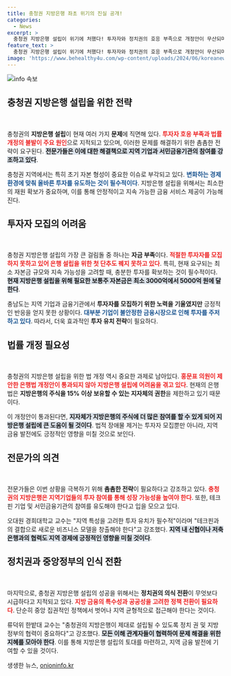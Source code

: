 ```yaml
---
title: 충청권 지방은행 좌초 위기의 진실 공개!
categories:
  - News
excerpt: >
  충청권 지방은행 설립이 위기에 처했다! 투자자와 정치권의 호응 부족으로 개정안이 무산되며, 자본금 확보에 난항을 겪고 있다. 전문가들은 테크핀과 서민금융기관의 참여를 촉구하며, 보다 촘촘한 전략이 필요하다고 지적했다.
feature_text: >
  충청권 지방은행 설립이 위기에 처했다! 투자자와 정치권의 호응 부족으로 개정안이 무산되며, 자본금 확보에 난항을 겪고 있다. 전문가들은 테크핀과 서민금융기관의 참여를 촉구하며, 보다 촘촘한 전략이 필요하다고 지적했다.
image: 'https://www.behealthy4u.com/wp-content/uploads/2024/06/koreanews.jpg'
---
```


<p><img src="https://www.behealthy4u.com/wp-content/uploads/2024/06/koreanews.jpg" alt="info 속보" /></p>

<h2 data-ke-size="size26">충청권 지방은행 설립을 위한 전략</h2>

<p data-ke-size="size16">&nbsp;</p>

<p>충청권의 <strong>지방은행 설립</strong>이 현재 여러 가지 <strong>문제</strong>에 직면해 있다. <b><span style="color: #ee2323;">투자자 호응 부족과 법률 개정의 불발이 주요 원인</span></b>으로 지적되고 있으며, 이러한 문제를 해결하기 위한 촘촘한 전략이 요구된다. <b><span style="background-color: #21538527;">전문가들은 이에 대한 해결책으로 지역 기업과 서민금융기관의 참여를 강조하고 있다</span></b>.  </p>

<p>충청권 지역에서는 특히 초기 자본 형성이 중요한 이슈로 부각되고 있다. <b><span style="color: #1a5490;">변화하는 경제 환경에 맞춰 올바른 투자를 유도하는 것이 필수적이다</span></b>. 지방은행 설립을 위해서는 최소한의 재원 확보가 중요하며, 이를 통해 안정적이고 지속 가능한 금융 서비스 제공이 가능해진다.</p>

<h2 data-ke-size="size26">투자자 모집의 어려움</h2>

<p data-ke-size="size16">&nbsp;</p>

<p>충청권 지방은행 설립의 가장 큰 걸림돌 중 하나는 <strong>자금 부족</strong>이다. <b><span style="color: #ee2323;">적절한 투자자를 모집하지 못하고 있어 은행 설립을 위한 첫 단추도 꿰지 못하고 있다</span></b>. 특히, 현재 요구되는 최소 자본금 규모와 지속 가능성을 고려할 때, 충분한 투자를 확보하는 것이 필수적이다. <b><span style="background-color: #21538527;">현재 지방은행 설립을 위해 필요한 보통주 자본금은 최소 3000억에서 5000억 원에 달한다</span></b>. </p>

<p>충남도는 지역 기업과 금융기관에서 <strong>투자자를 모집하기 위한 노력을 기울였지만</strong> 긍정적인 반응을 얻지 못한 상황이다. <b><span style="color: #1a5490;">대부분 기업이 불안정한 금융시장으로 인해 투자를 주저하고 있다</span></b>. 따라서, 더욱 효과적인 <strong>투자 유치 전략</strong>이 필요하다.</p>

<h2 data-ke-size="size26">법률 개정 필요성</h2>

<p data-ke-size="size16">&nbsp;</p>

<p>충청권의 지방은행 설립을 위한 법 개정 역시 중요한 과제로 남아있다. <b><span style="color: #ee2323;">홍문표 의원이 제안한 은행법 개정안이 통과되지 않아 지방은행 설립에 어려움을 겪고 있다</span></b>. 현재의 은행법은 <strong>지방은행의 주식을 15% 이상 보유할 수 있는 지자체의 권한</strong>을 제한하고 있기 때문이다. </p>

<p>이 개정안이 통과된다면, <b><span style="background-color: #21538527;">지자체가 지방은행의 주식에 더 많은 참여를 할 수 있게 되어 지방은행 설립에 큰 도움이 될 것이다</span></b>. 법적 장애물 제거는 투자자 모집뿐만 아니라, 지역 금융 발전에도 긍정적인 영향을 미칠 것으로 보인다. </p>

<h2 data-ke-size="size26">전문가의 의견</h2>

<p data-ke-size="size16">&nbsp;</p>

<p>전문가들은 이번 상황을 극복하기 위해 <strong>촘촘한 전략</strong>이 필요하다고 강조하고 있다. <b><span style="color: #ee2323;">충청권의 지방은행은 지역기업들의 투자 참여를 통해 성장 가능성을 높여야 한다</span></b>. 또한, 테크핀 기업 및 서민금융기관의 참여를 유도해야 한다고 입을 모으고 있다. </p>

<p>오대원 경희대학교 교수는 "지역 특성을 고려한 투자 유치가 필수적"이라며 "테크핀과의 결합으로 새로운 비즈니스 모델을 창출해야 한다"고 강조했다. <b><span style="background-color: #21538527;">지역 내 신협이나 저축은행과의 협력도 지역 경제에 긍정적인 영향을 미칠 것이다</span></b>.</p>

<h2 data-ke-size="size26">정치권과 중앙정부의 인식 전환</h2>

<p data-ke-size="size16">&nbsp;</p>

<p>마지막으로, 충청권 지방은행 설립의 성공을 위해서는 <strong>정치권의 의식 전환</strong>이 무엇보다 시급하다고 지적되고 있다. <b><span style="color: #ee2323;">지방 금융의 특수성과 공공성을 고려한 정책 전환이 필요하다</span></b>. 단순히 중앙 집권적인 정책에서 벗어나 지역 균형적으로 접근해야 한다는 것이다. </p>

<p>류덕위 한밭대 교수는 "충청권의 지방은행이 제대로 설립될 수 있도록 정치 권 및 지방 정부의 협력이 중요하다"고 강조했다. <b><span style="background-color: #21538527;">모든 이해 관계자들이 협력하여 문제 해결을 위한 지혜를 모아야 한다</span></b>. 이를 통해 지방은행 설립의 토대를 마련하고, 지역 금융 발전에 기여할 수 있을 것이다.</p>
생생한 뉴스, <a href="https://onioninfo.kr" rel="dofollow">onioninfo.kr</a>


